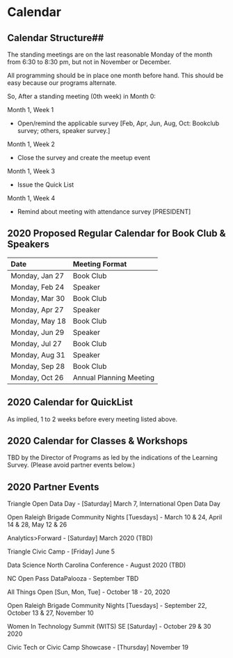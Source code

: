 # Calendar

## Calendar Structure##

The standing meetings are on the last reasonable Monday of the month from 6:30 to 8:30 pm, but not in November or December.

All programming should be in place one month before hand. This should be easy because our programs alternate.

So, After a standing meeting (0th week) in Month 0:

Month 1, Week 1
* Open/remind the applicable survey [Feb, Apr, Jun, Aug, Oct: Bookclub survey; others, speaker survey.]

Month 1, Week 2
* Close the survey and create the meetup event 

Month 1, Week 3
* Issue the Quick List 

Month 1, Week 4
* Remind about meeting with attendance survey [PRESIDENT]

## 2020 Proposed Regular Calendar for Book Club & Speakers
| Date | Meeting Format |
|:---------------|:--------------------------------------------------|
| Monday, Jan 27 | Book Club |
| Monday, Feb 24 | Speaker |
| Monday, Mar 30 | Book Club |
| Monday, Apr 27 | Speaker |
| Monday, May 18 | Book Club |
| Monday, Jun 29 | Speaker |
| Monday, Jul 27 | Book Club |
| Monday, Aug 31 | Speaker |
| Monday, Sep 28 | Book Club |
| Monday, Oct 26 | Annual Planning Meeting |

## 2020 Calendar for QuickList 
As implied, 1 to 2 weeks before every meeting listed above.

## 2020 Calendar for Classes & Workshops
TBD by the Director of Programs as led by the indications of the Learning Survey. (Please avoid partner events below.)

## 2020 Partner Events

Triangle Open Data Day - [Saturday] March 7, International Open Data Day 

Open Raleigh Brigade Community Nights [Tuesdays] - March 10 & 24, April 14 & 28, May 12 & 26

Analytics>Forward - [Saturday] March 2020 (TBD)

Triangle Civic Camp - [Friday] June 5

Data Science North Carolina Conference - August 2020 (TBD)

NC Open Pass DataPalooza - September TBD

All Things Open [Sun, Mon, Tue] - October 18 - 20, 2020 

Open Raleigh Brigade Community Nights [Tuesdays] - September 22, October 13 & 27, November 10

Women In Technology Summit (WITS) SE [Saturday] - October 29 & 30 2020

Civic Tech or Civic Camp Showcase - [Thursday] November 19

